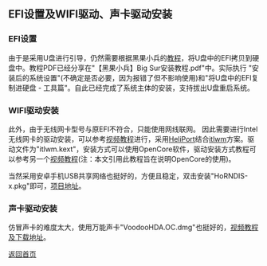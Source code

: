 ## EFI设置及WIFI驱动、声卡驱动安装

### EFI设置

由于是采用U盘进行引导，仍然需要根据黑果小兵的[教程](https://mp.weixin.qq.com/s/4_djpn_u3_nmPvCMGHR-dw)，将U盘中的EFI拷贝到硬盘中。教程PDF已经分享在"【黑果小兵】Big Sur安装教程.pdf"中。实际执行
"安装后的系统设置"(不确定是否必要，因为报错了但不影响使用)和"将U盘中的EFI复制进硬盘 - 工具篇"。自此已经完成了系统主体的安装，支持拔出U盘重启系统。

### WIFI驱动安装

此外，由于无线网卡型号与原EFI不符合，只能使用网线联网。
因此需要进行Intel无线网卡的驱动安装，可以参考[视频教程](https://www.youtube.com/watch?v=i8XRv6VrV6g&ab_channel=KUMI%E5%88%86%E4%BA%AB)进行，采用[HeliPort](https://github.com/OpenIntelWireless/HeliPort)结合[itlwm](https://github.com/OpenIntelWireless/itlwm)方案。驱动文件为"itlwm.kext"，安装方式可以使用OpenCore软件，驱动安装方式教程可以参考另一个[视频教程](https://www.youtube.com/watch?v=kJAz92cqavA&t=256s&ab_channel=KUMI%E5%88%86%E4%BA%AB)(注：本文引用此教程旨在说明OpenCore的使用)。

当然采用安卓手机USB共享网络也挺好的，方便且稳定，双击安装"HoRNDIS-x.pkg"即可，[项目地址](https://github.com/jwise/HoRNDIS/releases)。

### 声卡驱动安装

仿冒声卡的难度太大，使用万能声卡"VoodooHDA.OC.dmg"也挺好的，[视频教程及下载地址](https://www.youtube.com/watch?v=GBDCQBqf4_k&ab_channel=chris1111)。

[返回首页](https://github.com/WangJiuniu/Hackintosh-T450s)